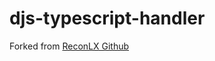 # djs-typescript-handler
Forked from [ReconLX Github](https://github.com/reconlx/djs-typescript-handler)
